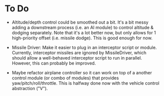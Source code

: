 # To Do #

 * Altitude/depth control could be smoothed out a bit. It's a bit messy adding a downstream process (i.e. an AI module) to control altitude & dodging separately. Note that it's a lot better now, but only allows for 1 high-priority offset (i.e. missile dodge). This is good enough for now.

 * Missile Driver: Make it easier to plug in an interceptor script or module. Currently, interceptor missiles are ignored by MissileDriver, which should allow a well-behaved interceptor script to run in parallel. However, this can probably be improved.

 * Maybe refactor airplane controller so it can work on top of a another control module (or combo of modules) that provides yaw/pitch/roll/throttle. This is halfway done now with the vehicle control abstraction ("V").
